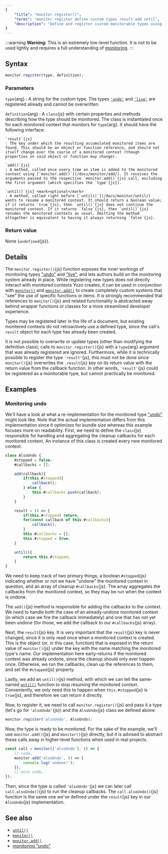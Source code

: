 ```yaml
---
{
	"title": "monitor.register()",
	"terms": "monitor register define custom types result add until",
	"description": "Define and register custom monitorable types using `monitor.register()`{js}, to be monitored manually using `monitor()`{js}."
}
---
```


:::warning
**Warning:** This is an extremely low-level function. It is not to be used lightly and requires a full understanding of [monitoring](/docs/monitor/).
:::

## Syntax

```js
monitor.register(type, definition);
```

### Parameters

`type`{arg}
: A string for the custom type. The types [`'undo'`](/docs/monitor/undo/) and [`'live'`](/docs/monitor/live/) are registered already and cannot be overwritten.

`definition`{arg}
: A `class`{js} with certain properties and methods describing how the type should be monitored. The class is instantiated once for each monitored context that monitors for `type`{arg}. It should have the following interface:

	`result`{js}
	: The key under which the resulting accumulated monitored items are found. This should be an object or function reference, and should not itself change over the course of a monitored context (though properties on said object or function may change).

	`add()`{js}
	: A method, called once every time an item is added to the monitored context using [`monitor.add()`](/docs/monitor/add/). It receives the arguments passed to the respective `monitor.add()`{js} call, excluding the first argument (which specifies the `type`{js}).

	`until()`{js} <mark>optional</mark>
	: A method, called right before [`until()`](/docs/monitor/until/) wants to resume a monitored context. It should return a boolean value; if it returns `true`{js}, then `until()`{js} does not continue the monitored context. If it returns `false`{js}, then `until()`{js} resumes the monitored contexts as usual. Omitting the method altogether is equivalent to having it always returning `false`{js}.

### Return value

None (`undefined`{js}).

## Details

The `monitor.register()`{js} function exposes the inner workings of monitoring types ["undo"](/docs/monitor/undo/) and ["live"](/docs/monitor/live/), and lets authors build on the monitoring system already in place. While registering new types does not directly interact with monitored contexts Yozo creates, it can be used in conjunction with [`monitor()`](/docs/monitor/) and [`monitor.add()`](/docs/monitor/add/) to create completely custom systems that "see" the use of specific functions or items. It is strongly recommended that references to `monitor()`{js} and related functionality is abstracted away behind wrapper functions or classes for a more streamlined developer experience.

Types may be registered later in the life of a document, but existing monitered contexts do not retroactively use a defined type, since the call's `result` object for each type has already been created.

It is not possible to overwrite or update types (other than modifying the definition class); calls to `monitor.register()`{js} with a `type`{arg} argument that was already registered are ignored. Furthermore, while it is technically possible to register the type `'result'`{js}, this must not be done since `monitor()`{js} overwrites the `.result`{js} key on its return value with the return value from the callback function. In other words, `'result'`{js} could be registered as a monitorable type, but cannot practically be monitored.

## Examples

### Monitoring undo

We'll have a look at what a re-implementation for the monitored type ["undo"](/docs/monitor/undo/) might look like. Note that the actual implementation differs from this implementation since it optimizes for bundle size whereas this example focuses more on readability. First, we need to define the `class`{js} responsible for handling and aggregating the cleanup callbacks for each monitored context. An instance of this class is created every new monitored context.

```js
class AlsoUndo {
	#stopped = false;
	#callbacks = [];

	add(callback){
		if(this.#stopped){
			callback();
		} else {
			this.#callbacks.push(callback);
		}
	}

	result = () => {
		if(this.#stopped) return;
		for(const callback of this.#callbacks){
			callback();
		}
		this.#callbacks = [];
		this.#stopped = true;
	}

	until(){
		return this.#stopped;
	}
}
```

We need to keep track of two primary things; a boolean `#stopped`{js} indicating whether or not we have "undone" the monitored context in question, and an array of cleanup `#callbacks`{js}. The array aggregates the callbacks from the monitored context, so they may be run when the context is undone.

The `add()`{js} method is responsible for adding the callbacks to the context. We need to handle both the case of an already-undone monitored context (in which case we fire the callback immediately) and one that has not yet been undone (for those, we add the callback to our `#callbacks`{js} array).

Next, the `result`{js} key. It is very important that the `result`{js} key is never changed, since it is only read once when a monitored context is created. This is the object (or, in this case, function) that is exposed in the return value of `monitor()`{js} under the key with the name matching the monitored type's name. Our implementation here early-returns if the monitored context was already undone, since the cleanup should only ever happen once. Otherwise, we run the callbacks, clean up the references to them, and set the `#stopped`{js} property.

Lastly, we add an `until()`{js} method, with which we can tell the same-named [`until()`](/docs/monitor/until/) function to stop resuming the monitored context. Conveniently, we only need this to happen when `this.#stopped`{js} is `true`{js}, and therefore we can return it directly.

Now, to register it, we need to call `monitor.register()`{js} and pass it a type (let's go for `'alsoUndo'`{js}) and the `AlsoUndo`{js} class we defined above:

```js
monitor.register('alsoUndo', AlsoUndo);
```

Now, the type is ready to be monitored. For the sake of the example, we'll use `monitor.add()`{js} and `monitor()`{js} directly, but it is advised to abstract these calls away in higher-level functions when used in real projects.

```js
const call = monitor(['alsoUndo'], () => {
	// code…
	monitor.add('alsoUndo', () => {
		console.log('undone!');
	});
	// more code…
});
```

Then, since the type is called `'alsoUndo'`{js} we can later call `call.alsoUndo()`{js} to run the cleanup callbacks. The `call.alsoUndo()`{js} function is the same one we've defined under the `result`{js} key in our `AlsoUndo`{js} implementation.

## See also

- [`until()`](/docs/monitor/until/)
- [`monitor()`](/docs/monitor/)
- [`monitor.add()`](/docs/monitor/add/)
- [monitoring "undo"](/docs/monitor/undo/)
